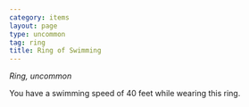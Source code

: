 ```yaml
---
category: items
layout: page
type: uncommon
tag: ring
title: Ring of Swimming 
---
```

_Ring, uncommon_ 

You have a swimming speed of 40 feet while wearing this ring. 
